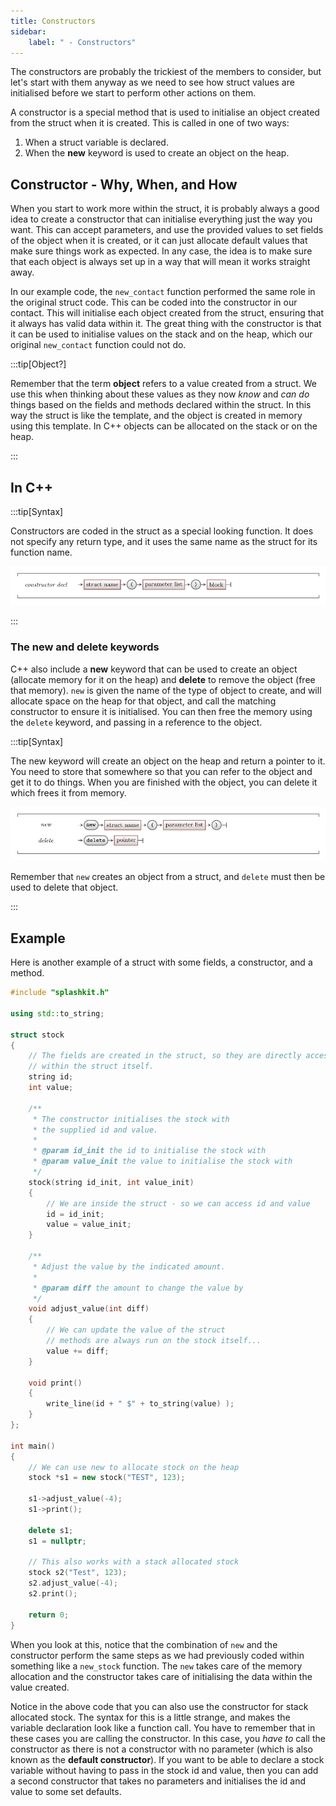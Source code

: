 ```yaml
---
title: Constructors
sidebar:
    label: " - Constructors"
---
```


The constructors are probably the trickiest of the members to consider, but let's start with them anyway as we need to see how struct values are initialised before we start to perform other actions on them.

A constructor is a special method that is used to initialise an object created from the struct when it is created. This is called in one of two ways:

1. When a struct variable is declared.
2. When the **new** keyword is used to create an object on the heap.

## Constructor - Why, When, and How

When you start to work more within the struct, it is probably always a good idea to create a constructor that can initialise everything just the way you want. This can accept parameters, and use the provided values to set fields of the object when it is created, or it can just allocate default values that make sure things work as expected. In any case, the idea is to make sure that each object is always set up in a way that will mean it works straight away.

In our example code, the `new_contact` function performed the same role in the original struct code. This can be coded into the constructor in our contact. This will initialise each object created from the struct, ensuring that it always has valid data within it. The great thing with the constructor is that it can be used to initialise values on the stack and on the heap, which our original `new_contact` function could not do.

:::tip[Object?]

Remember that the term **object** refers to a value created from a struct. We use this when thinking about these values as they now *know* and *can do* things based on the fields and methods declared within the struct. In this way the struct is like the template, and the object is created in memory using this template. In C++ objects can be allocated on the stack or on the heap.

:::

## In C++

:::tip[Syntax]

Constructors are coded in the struct as a special looking function. It does not specify any return type, and it uses the same name as the struct for its function name.

![Constructors are coded as special functions in the struct](./images/constructor.png)

:::

### The new and delete keywords

C++ also include a **new** keyword that can be used to create an object (allocate memory for it on the heap) and **delete** to remove the object (free that memory). `new` is given the name of the type of object to create, and will allocate space on the heap for that object, and call the matching constructor to ensure it is initialised. You can then free the memory using the `delete` keyword, and passing in a reference to the object.

:::tip[Syntax]

The new keyword will create an object on the heap and return a pointer to it. You need to store that somewhere so that you can refer to the object and get it to do things. When you are finished with the object, you can delete it which frees it from memory.

![Use new to create objects on the heap, and delete to free them](./images/new-delete.png)

Remember that `new` creates an object from a struct, and `delete` must then be used to delete that object.

:::

## Example

Here is another example of a struct with some fields, a constructor, and a method.

```cpp
#include "splashkit.h"

using std::to_string;

struct stock
{
    // The fields are created in the struct, so they are directly accessible
    // within the struct itself.
    string id;
    int value;

    /**
     * The constructor initialises the stock with
     * the supplied id and value.
     *
     * @param id_init the id to initialise the stock with
     * @param value_init the value to initialise the stock with
     */
    stock(string id_init, int value_init)
    {
        // We are inside the struct - so we can access id and value
        id = id_init;
        value = value_init;
    }

    /**
     * Adjust the value by the indicated amount.
     *
     * @param diff the amount to change the value by
     */
    void adjust_value(int diff)
    {
        // We can update the value of the struct
        // methods are always run on the stock itself...
        value += diff;
    }

    void print()
    {
        write_line(id + " $" + to_string(value) );
    }
};

int main()
{
    // We can use new to allocate stock on the heap
    stock *s1 = new stock("TEST", 123);
    
    s1->adjust_value(-4);
    s1->print();

    delete s1;
    s1 = nullptr;

    // This also works with a stack allocated stock
    stock s2("Test", 123);
    s2.adjust_value(-4);
    s2.print();

    return 0;
}
```

When you look at this, notice that the combination of `new` and the constructor perform the same steps as we had previously coded within something like a `new_stock` function. The `new` takes care of the memory allocation and the constructor takes care of initialising the data within the value created.

Notice in the above code that you can also use the constructor for stack allocated stock. The syntax for this is a little strange, and makes the variable declaration look like a function call. You have to remember that in these cases you are calling the constructor. In this case, you *have to* call the constructor as there is not a constructor with no parameter (which is also known as the **default constructor**). If you want to be able to declare a stock variable without having to pass in the stock id and value, then you can add a second constructor that takes no parameters and initialises the id and value to some set defaults.

<!-- TODO: add slider -->

